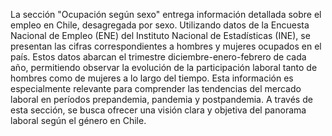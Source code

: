 La sección "Ocupación según sexo" entrega información detallada sobre el empleo en Chile, desagregada por sexo. Utilizando datos de la Encuesta Nacional de Empleo (ENE) del Instituto Nacional de Estadísticas (INE), se presentan las cifras correspondientes a hombres y mujeres ocupados en el país. Estos datos abarcan el trimestre diciembre-enero-febrero de cada año, permitiendo observar la evolución de la participación laboral tanto de hombres como de mujeres a lo largo del tiempo. Esta información es especialmente relevante para comprender las tendencias del mercado laboral en períodos prepandemia, pandemia y postpandemia. A través de esta sección, se busca ofrecer una visión clara y objetiva del panorama laboral según el género en Chile.
